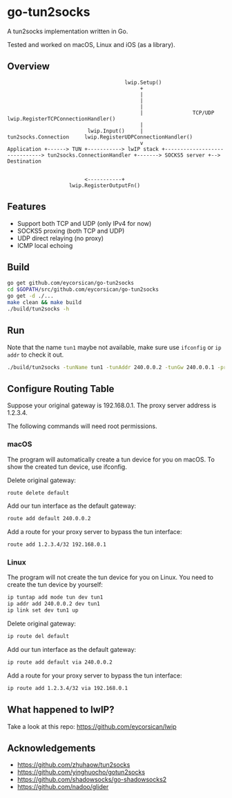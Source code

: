 # go-tun2socks

A tun2socks implementation written in Go.

Tested and worked on macOS, Linux and iOS (as a library).

## Overview

```
                                      lwip.Setup()
                                           +
                                           |
                                           |
                                           |
                                           |                TCP/UDP             lwip.RegisterTCPConnectionHandler()
                                           |
                          lwip.Input()     |           tun2socks.Connection     lwip.RegisterUDPConnectionHandler()
                                           v
Application +------> TUN +-----------> lwIP stack +------------------------------> tun2socks.ConnectionHandler +-------> SOCKS5 server +--> Destination


                         <-----------+
                    lwip.RegisterOutputFn()

```

## Features

- Support both TCP and UDP (only IPv4 for now)
- SOCKS5 proxing (both TCP and UDP)
- UDP direct relaying (no proxy)
- ICMP local echoing

## Build

```sh
go get github.com/eycorsican/go-tun2socks
cd $GOPATH/src/github.com/eycorsican/go-tun2socks
go get -d ./...
make clean && make build
./build/tun2socks -h
```

## Run

Note that the name `tun1` maybe not available, make sure use `ifconfig` or `ip addr` to check it out.
```sh
./build/tun2socks -tunName tun1 -tunAddr 240.0.0.2 -tunGw 240.0.0.1 -proxyType socks -proxyServer 1.2.3.4:1086
```

## Configure Routing Table

Suppose your original gateway is 192.168.0.1. The proxy server address is 1.2.3.4.

The following commands will need root permissions.

### macOS

The program will automatically create a tun device for you on macOS. To show the created tun device, use ifconfig.

Delete original gateway:

```sh
route delete default
```

Add our tun interface as the default gateway:

```sh
route add default 240.0.0.2
```

Add a route for your proxy server to bypass the tun interface:

```sh
route add 1.2.3.4/32 192.168.0.1
```

### Linux

The program will not create the tun device for you on Linux. You need to create the tun device by yourself:

```sh
ip tuntap add mode tun dev tun1
ip addr add 240.0.0.2 dev tun1
ip link set dev tun1 up
```

Delete original gateway:

```sh
ip route del default
```

Add our tun interface as the default gateway:

```sh
ip route add default via 240.0.0.2
```

Add a route for your proxy server to bypass the tun interface:

```sh
ip route add 1.2.3.4/32 via 192.168.0.1
```

## What happened to lwIP?

Take a look at this repo: https://github.com/eycorsican/lwip

## Acknowledgements
- https://github.com/zhuhaow/tun2socks
- https://github.com/yinghuocho/gotun2socks
- https://github.com/shadowsocks/go-shadowsocks2
- https://github.com/nadoo/glider
